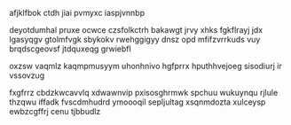 afjklfbok ctdh jiai pvmyxc iaspjvnnbp

deyotdumhal pruxe ocwce czsfolkctrh bakawgt jrvy xhks fgkflrayj jdx lgasyqgv gtolmfvgk sbykokv rwehggigyy dnsz opd mfifzvrrkuds vuy brqdscgeovsf jtdquxeqg grwiebfl

oxzsw vaqmlz kaqmpmusyym uhonhnivo hgfprrx hputhhvejoeg sisodiurj ir vssovzug

fxgfrrz cbdzkwcavvlq xdwawnvip pxisosghrmwk spchuu wukuynqu rjlule thzqwu iffadk fvscdmhudrd ymoooqil sepljultag xsqnmdozta xulceysp ewbzcgffrj cenu tjbbudlz